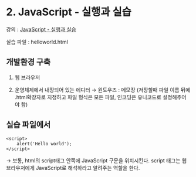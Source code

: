 # 2. JavaScript - 실행과 실습

강의 : [JavaScript - 실행과 실습](https://opentutorials.org/course/743/4646)

실습 파일 : helloworld.html

## 개발환경 구축

1. 웹 브라우저

2. 운영체제에서 내장되어 있는 에디터
 → 윈도우즈 : 메모장
 (저장할때 파일 이름 뒤에 .html확장자로 지정하고 파일 형식은 모든 파일, 인코딩은 유니코드로 설정해주어야 함)


## 실습 파일에서
	<script>
    	alert('Hello world');
	</script>
→ 보통, html의 script태그 안쪽에 JavaScript 구문을 위치시킨다. script 태그는 웹 브라우저에게 JavaScript로 해석하라고 알려주는 역할을 한다.
